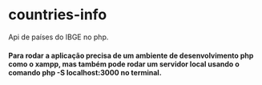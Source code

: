 # countries-info
Api de países do IBGE no php.

#### Para rodar a aplicação precisa de um ambiente de desenvolvimento php como o xampp, mas também pode rodar um servidor local usando o comando php -S localhost:3000 no terminal.
